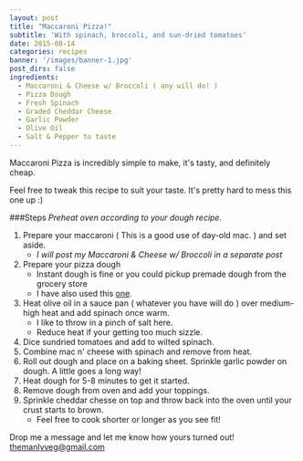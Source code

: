 ```yaml
---
layout: post
title: "Maccaroni Pizza!"
subtitle: 'With spinach, broccoli, and sun-dried tomatoes'
date: 2015-08-14
categories: recipes
banner: '/images/banner-1.jpg'
post_dirs: false
ingredients:
  - Maccaroni & Cheese w/ Broccoli ( any will do! )
  - Pizza Dough
  - Fresh Spinach
  - Graded Cheddar Cheese
  - Garlic Powder
  - Olive Oil
  - Salt & Pepper to taste
---
```

Maccaroni Pizza is incredibly simple to make, it's tasty, and definitely cheap.

Feel free to tweak this recipe to suit your taste. It's pretty hard to mess this one up :)

###Steps
<em>Preheat oven according to your dough recipe.</em>

1. Prepare your maccaroni ( This is a good use of day-old mac. ) and set aside.
   - <em>I will post my Maccaroni & Cheese w/ Broccoli in a separate post</em>
2. Prepare your pizza dough
   - Instant dough is fine or you could pickup premade dough from the grocery store
   - I have also used this <a href="http://www.cooks.com/recipe/4e76o217/no-yeast-pizza-dough.html">one</a>.
3. Heat olive oil in a sauce pan ( whatever you have will do ) over medium-high heat and add spinach once warm.
   - I like to throw in a pinch of salt here.
   - Reduce heat if your getting too much sizzle.
4. Dice sundried tomatoes and add to wilted spinach.
5. Combine mac n' cheese with spinach and remove from heat.
5. Roll out dough and place on a baking sheet. Sprinkle garlic powder on dough. A little goes a long way!
6. Heat dough for 5-8 minutes to get it started.
7. Remove dough from oven and add your toppings.
8. Sprinkle cheddar chesse on top and throw back into the oven until your crust starts to brown.
   - Feel free to cook shorter or longer as you see fit!

Drop me a message and let me know how yours turned out!
<a href="mailto:themanlyveg@gmail.com">themanlyveg@gmail.com</a>
